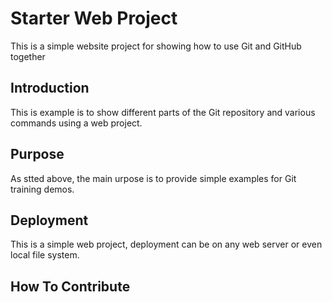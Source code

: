 # Starter Web Project

This is a simple website project for showing how to use Git and GitHub together

## Introduction

This is example is to show different parts of the Git repository and various commands using a web project.

## Purpose

As stted above, the main urpose is to provide simple examples for Git training demos.

## Deployment

This is a simple web project, deployment can be on any web server or even local file system.

## How To Contribute

